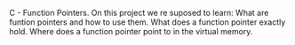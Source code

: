 C - Function Pointers.
On this project we re suposed to learn:
What are funtion pointers and how to use them.
What does a function pointer exactly hold.
Where does a function pointer point to in the virtual memory.
